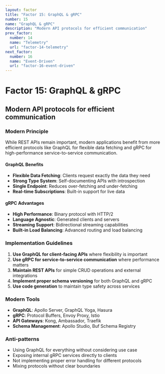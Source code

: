 ```yaml
---
layout: factor
title: "Factor 15: GraphQL & gRPC"
number: 15
name: "GraphQL & gRPC"
description: "Modern API protocols for efficient communication"
prev_factor:
  number: 14
  name: "Telemetry"
  url: "factor-14-telemetry"
next_factor:
  number: 16
  name: "Event-Driven"
  url: "factor-16-event-driven"
---
```


# Factor 15: GraphQL & gRPC

## Modern API protocols for efficient communication

### Modern Principle

While REST APIs remain important, modern applications benefit from more efficient protocols like GraphQL for flexible data fetching and gRPC for high-performance service-to-service communication.

#### GraphQL Benefits

- **Flexible Data Fetching**: Clients request exactly the data they need
- **Strong Type System**: Self-documenting APIs with introspection
- **Single Endpoint**: Reduces over-fetching and under-fetching
- **Real-time Subscriptions**: Built-in support for live data

#### gRPC Advantages

- **High Performance**: Binary protocol with HTTP/2
- **Language Agnostic**: Generated clients and servers
- **Streaming Support**: Bidirectional streaming capabilities
- **Built-in Load Balancing**: Advanced routing and load balancing

### Implementation Guidelines

1. **Use GraphQL for client-facing APIs** where flexibility is important
2. **Use gRPC for service-to-service communication** where performance matters
3. **Maintain REST APIs** for simple CRUD operations and external integrations
4. **Implement proper schema versioning** for both GraphQL and gRPC
5. **Use code generation** to maintain type safety across services

### Modern Tools

- **GraphQL**: Apollo Server, GraphQL Yoga, Hasura
- **gRPC**: Protocol Buffers, Envoy Proxy, Istio
- **API Gateways**: Kong, Ambassador, Traefik
- **Schema Management**: Apollo Studio, Buf Schema Registry

### Anti-patterns

- Using GraphQL for everything without considering use case
- Exposing internal gRPC services directly to clients
- Not implementing proper error handling for different protocols
- Mixing protocols without clear boundaries